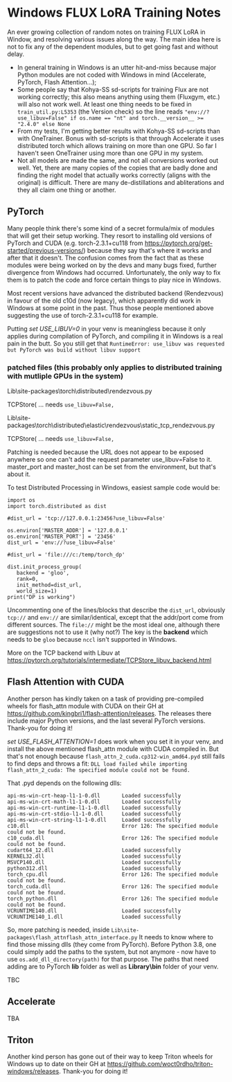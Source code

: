 # Windows FLUX LoRA Training Notes
An ever growing collection of random notes on training FLUX LoRA in Window, and resolving various issues along the way. The main idea here is not to fix any of the dependent modules, but to get going fast and without delay.

- In general training in Windows is an utter hit-and-miss because major Python modules are not coded with Windows in mind (Accelerate, PyTorch, Flash Attention...);
- Some people say that Kohya-SS sd-scripts for training Flux are not working correctly; this also means anything using them (Fluxgym, etc.) will also not work well. At least one thing needs to be fixed in ```train_util.py:L5353``` (the Version check) so the line reads ```"env://?use_libuv=False" if os.name == "nt" and torch.__version__ >= "2.4.0" else None```
- From my tests, I'm getting better results with Kohya-SS sd-scripts than with OneTrainer. Bonus with sd-scripts is that through Accelerate it uses distributed torch which allows training on more than one GPU. So far I haven't seen OneTrainer using more than one GPU in my system.
- Not all models are made the same, and not all conversions worked out well. Yet, there are many copies of the copies that are badly done and finding the right model that actually works correctly (aligns with the original) is difficult. There are many de-distillations and abliterations and they all claim one thing or another.

## PyTorch

Many people think there's some kind of a secret formula/mix of modules that will get their setup working. They resort to installing old versions of PyTorch and CUDA (e.g. torch-2.3.1+cu118 from https://pytorch.org/get-started/previous-versions/) because they say that's where it works and after that it doesn't. The confusion comes from the fact that as these modules were being worked on by the devs and many bugs fixed, further divergence from Windows had occurred. Unfortunately, the only way to fix them is to patch the code and force certain things to play nice in Windows.

Most recent versions have advanced the distributed backend (Rendezvous) in favour of the old c10d (now legacy), which apparently did work in Windows at some point in the past. Thus those people mentioned above suggesting the use of torch-2.3.1+cu118 for example.

Putting *set USE_LIBUV=0* in your venv is meaningless because it only applies during compilation of PyTorch, and compiling it in Windows is a real pain in the butt. So you still get that ```RuntimeError: use_libuv was requested but PyTorch was build without libuv support```

### patched files (this probably only applies to distributed training with mutliple GPUs in the system)

Lib\site-packages\torch\distributed\rendezvous.py

TCPStore( ... needs ```use_libuv=False,```

Lib\site-packages\torch\distributed\elastic\rendezvous\static_tcp_rendezvous.py

TCPStore( ... needs ```use_libuv=False,```

Patching is needed because the URL does not appear to be exposed anywhere so one can't add the request parameter use_libuv=False to it. master_port and master_host can be set from the environment, but that's about it.

To test Distributed Processing in Windows, easiest sample code would be:

```
import os
import torch.distributed as dist

#dist_url = 'tcp://127.0.0.1:23456?use_libuv=False'

os.environ['MASTER_ADDR'] = '127.0.0.1'
os.environ['MASTER_PORT'] = '23456'
dist_url = 'env://?use_libuv=False'

#dist_url = 'file:///c:/temp/torch_dp'

dist.init_process_group(
   backend = 'gloo',
   rank=0,
   init_method=dist_url,
   world_size=1)
print("DP is working")
```
Uncommenting one of the lines/blocks that describe the ```dist_url```, obviously ```tcp://``` and ```env://``` are similar/identical, except that the addr/port come from different sources. The ```file://``` might be the most ideal one, although there are suggestions not to use it (why not?) The key is the **backend** which needs to be ```gloo``` because ```nccl``` isn't supported in Windows.

More on the TCP backend with Libuv at https://pytorch.org/tutorials/intermediate/TCPStore_libuv_backend.html

## Flash Attention with CUDA

Another person has kindly taken on a task of providing pre-compiled wheels for flash_attn module with CUDA on their GH at https://github.com/kingbri1/flash-attention/releases. The releases there include major Python versions, and the last several PyTorch versions. Thank-you for doing it!

*set USE_FLASH_ATTENTION=1* does work when you set it in your venv, and install the above mentioned flash_attn module with CUDA compiled in. But that's not enough because ```flash_attn_2_cuda.cp312-win_amd64.pyd``` still fails to find deps and throws a fit: ```DLL load failed while importing flash_attn_2_cuda: The specified module could not be found.```

That .pyd depends on the following dlls:
```
api-ms-win-crt-heap-l1-1-0.dll       Loaded successfully
api-ms-win-crt-math-l1-1-0.dll       Loaded successfully
api-ms-win-crt-runtime-l1-1-0.dll    Loaded successfully
api-ms-win-crt-stdio-l1-1-0.dll      Loaded successfully
api-ms-win-crt-string-l1-1-0.dll     Loaded successfully
c10.dll                              Error 126: The specified module could not be found.
c10_cuda.dll                         Error 126: The specified module could not be found.
cudart64_12.dll                      Loaded successfully
KERNEL32.dll                         Loaded successfully
MSVCP140.dll                         Loaded successfully
python312.dll                        Loaded successfully
torch_cpu.dll                        Error 126: The specified module could not be found.
torch_cuda.dll                       Error 126: The specified module could not be found.
torch_python.dll                     Error 126: The specified module could not be found.
VCRUNTIME140.dll                     Loaded successfully
VCRUNTIME140_1.dll                   Loaded successfully
```
So, more patching is needed, inside ```Lib\site-packages\flash_attnflash_attn_interface.py``` It needs to know where to find those missing dlls (they come from PyTorch). Before Python 3.8, one could simply add the paths to the system, but not anymore - now have to use ```os.add_dll_directory(path)``` for that purpose. The paths that need adding are to PyTorch **lib** folder as well as **Library\bin** folder of your venv.

TBC

## Accelerate

TBA

## Triton

Another kind person has gone out of their way to keep Triton wheels for Windows up to date on their GH at https://github.com/woct0rdho/triton-windows/releases. Thank-you for doing it!
